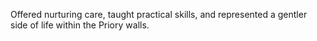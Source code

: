 Offered nurturing care, taught practical skills, and represented a gentler side of life within the Priory walls.
